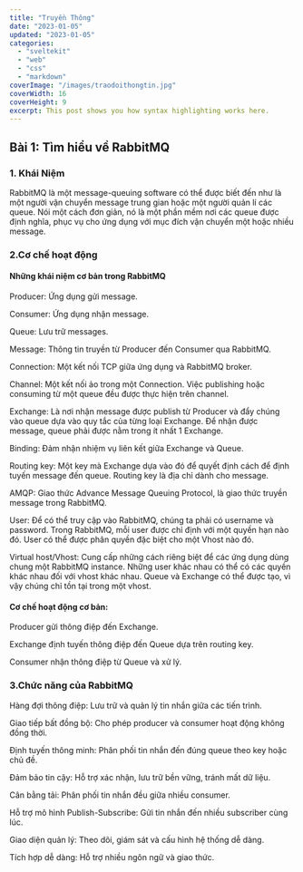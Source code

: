 ```yaml
---
title: "Truyền Thông"
date: "2023-01-05"
updated: "2023-01-05"
categories:
  - "sveltekit"
  - "web"
  - "css"
  - "markdown"
coverImage: "/images/traodoithongtin.jpg"
coverWidth: 16
coverHeight: 9
excerpt: This post shows you how syntax highlighting works here.
---
```

## Bài 1: Tìm hiểu về RabbitMQ
### 1. Khái Niệm
RabbitMQ là một message-queuing software có thể được biết đến như là một người vận chuyển message trung gian hoặc một người quản lí các queue. Nói một cách đơn giản, nó là một phần mềm nơi các queue được định nghĩa, phục vụ cho ứng dụng với mục đích vận chuyển một hoặc nhiều message.
### 2.Cơ chế hoạt động  
#### Những khái niệm cơ bản trong RabbitMQ
Producer: Ứng dụng gửi message.

Consumer: Ứng dụng nhận message.

Queue: Lưu trữ messages.

Message: Thông tin truyền từ Producer đến Consumer qua RabbitMQ.

Connection: Một kết nối TCP giữa ứng dụng và RabbitMQ broker.

Channel: Một kết nối ảo trong một Connection. Việc publishing hoặc consuming từ một queue đều được thực hiện trên channel.

Exchange: Là nơi nhận message được publish từ Producer và đẩy chúng vào queue dựa vào quy tắc của từng loại Exchange. Để nhận được message, queue phải được nằm trong ít nhất 1 Exchange.

Binding: Đảm nhận nhiệm vụ liên kết giữa Exchange và Queue.

Routing key: Một key mà Exchange dựa vào đó để quyết định cách để định tuyến message đến queue. Routing key là địa chỉ dành cho message.

AMQP: Giao thức Advance Message Queuing Protocol, là giao thức truyền message trong RabbitMQ.

User: Để có thể truy cập vào RabbitMQ, chúng ta phải có username và password. Trong RabbitMQ, mỗi user được chỉ định với một quyền hạn nào đó. User có thể được phân quyền đặc biệt cho một Vhost nào đó.

Virtual host/Vhost: Cung cấp những cách riêng biệt để các ứng dụng dùng chung một RabbitMQ instance. Những user khác nhau có thể có các quyền khác nhau đối với vhost khác nhau. Queue và Exchange có thể được tạo, vì vậy chúng chỉ tồn tại trong một vhost.
#### Cơ chế hoạt động cơ bản:
Producer gửi thông điệp đến Exchange.

Exchange định tuyến thông điệp đến Queue dựa trên routing key.

Consumer nhận thông điệp từ Queue và xử lý.
### 3.Chức năng của RabbitMQ
Hàng đợi thông điệp: Lưu trữ và quản lý tin nhắn giữa các tiến trình.

Giao tiếp bất đồng bộ: Cho phép producer và consumer hoạt động không đồng thời.

Định tuyến thông minh: Phân phối tin nhắn đến đúng queue theo key hoặc chủ đề.

Đảm bảo tin cậy: Hỗ trợ xác nhận, lưu trữ bền vững, tránh mất dữ liệu.

Cân bằng tải: Phân phối tin nhắn đều giữa nhiều consumer.

Hỗ trợ mô hình Publish-Subscribe: Gửi tin nhắn đến nhiều subscriber cùng lúc.

Giao diện quản lý: Theo dõi, giám sát và cấu hình hệ thống dễ dàng.

Tích hợp dễ dàng: Hỗ trợ nhiều ngôn ngữ và giao thức.
